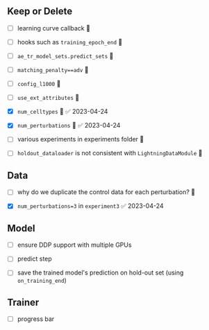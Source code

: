 
## Keep or Delete
- [ ] learning curve callback 🔽  
- [ ] hooks such as `training_epoch_end` 🔽 
- [ ] `ae_tr_model_sets.predict_sets` 🔽 
- [ ] `matching_penalty==adv`  🔽 
- [ ] `config_l1000` 🔽 
- [ ] `use_ext_attributes` 🔽 
- [x] `num_celltypes`  🔽 ✅ 2023-04-24
- [x] `num_perturbations` 🔽   ✅ 2023-04-24
- [ ] various experiments in experiments folder 🔽 
- [ ] `holdout_dataloader` is not consistent with `LightningDataModule` 🔽 



## Data
- [ ] why do we duplicate the control data for each perturbation? 🔽 
- [x] `num_perturbations=3` in `experiment3`  ✅ 2023-04-24


## Model
- [ ] ensure  DDP support with multiple GPUs
- [ ] predict step
- [ ] save the trained model's prediction on hold-out set (using `on_training_end`)


## Trainer
- [ ] progress bar
